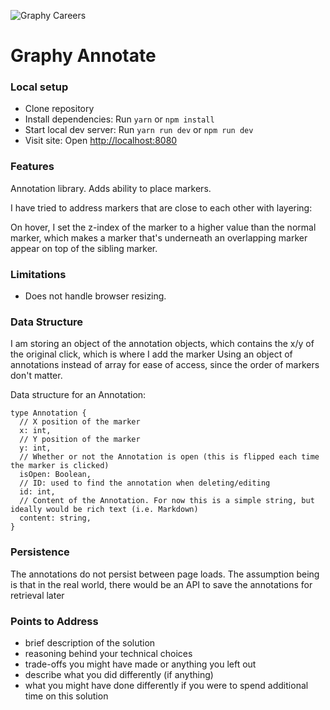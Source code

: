 ![Graphy Careers](https://graphy-static.ams3.cdn.digitaloceanspaces.com/careers-alt.png)

# Graphy Annotate

### Local setup

* Clone repository
* Install dependencies: Run `yarn` or `npm install`
* Start local dev server: Run `yarn run dev` or `npm run dev`
* Visit site: Open [http://localhost:8080]()

### Features

Annotation library. Adds ability to place markers.

I have tried to address markers that are close to each other with layering:

On hover, I set the z-index of the marker to a higher value than the normal marker, which makes a marker that's underneath
an overlapping marker appear on top of the sibling marker.

### Limitations

* Does not handle browser resizing.

### Data Structure

I am storing an object of the annotation objects, which contains the x/y of the original click, which is where I add the marker
Using an object of annotations instead of array for ease of access, since the order of markers don't matter.

Data structure for an Annotation:

```
type Annotation {
  // X position of the marker
  x: int,
  // Y position of the marker
  y: int,
  // Whether or not the Annotation is open (this is flipped each time the marker is clicked)
  isOpen: Boolean,
  // ID: used to find the annotation when deleting/editing
  id: int,
  // Content of the Annotation. For now this is a simple string, but ideally would be rich text (i.e. Markdown)
  content: string,
}
```

### Persistence

The annotations do not persist between page loads. The assumption being is that in the real world, there would be an API to save the annotations for retrieval later

### Points to Address

- brief description of the solution
- reasoning behind your technical choices
- trade-offs you might have made or anything you left out
- describe what you did differently (if anything)
- what you might have done differently if you were to spend additional time on this solution